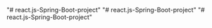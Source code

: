 "# react.js-Spring-Boot-project" 
"# react.js-Spring-Boot-project" 
"# react.js-Spring-Boot-project" 
